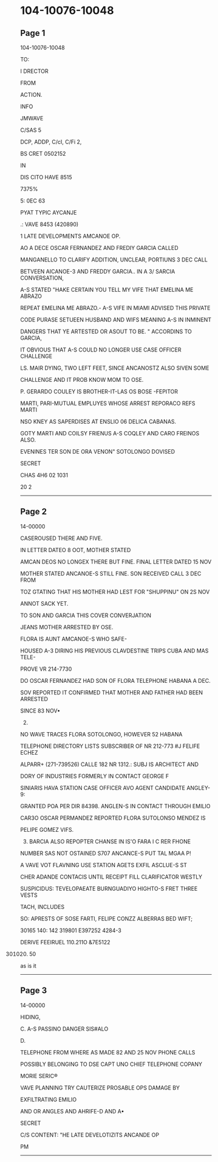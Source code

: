 # 104-10076-10048

## Page 1

104-10076-10048

TO:

I DRECTOR

FROM

ACTION.

INFO

JMWAVE

C/SAS 5

DCP, ADDP, C/cI, C/Fi 2,

BS CRET 0502152

IN

DIS CITO HAVE 8515

7375%

5: 0EC 63

PYAT TYPIC AYCANJE

.: VAVE 8453 (420890)

1 LATE DEVELOPMENTS AMCANOE OP.

AO A DECE OSCAR FERNANDEZ AND FREDIY GARCIA CALLED

MANGANELLO TO CLARIFY ADDITION, UNCLEAR, PORTIUNS 3 DEC CALL

BETVEEN AICANOE-3 AND FREDDY GARCIA.. IN A 3/ SARCIA CONVERSATION,

A-S STATED "HAKE CERTAIN YOU TELL MY VIFE THAT EMELINA ME ABRAZO

REPEAT EMELINA ME ABRAZO.- A-S VIFE IN MIAMI ADVISED THIS PRIVATE

CODE PURASE SETUEEN HUSBAND AND WIFS MEANING A-S IN INMINENT

DANGERS THAT YE ARTESTED OR ASOUT TO BE. " ACCORDINS TO GARCIA,

IT OBVIOUS THAT A-S COULD NO LONGER USE CASE OFFICER CHALLENGE

LS. MAIR DYING, TWO LEFT FEET, SINCE ANCANOSTZ ALSO SIVEN SOME

CHALLENGE AND IT PROB KNOW MOM TO OSE.

P. GERARDO COULEY IS BROTHER-IT-LAS OS BOSE -FEPITOR

MARTI, PARI-MUTUAL EMPLUYES WHOSE ARREST REPORACO REFS MARTI

NSO KNEY AS SAPERDISES AT ENSLIO 06 DELICA CABANAS.

GOTY MARTI AND COILSY FRIENUS A-S COQLEY AND CARO FREINOS ALSO.

EVENINES TER SON DE ORA VENON" SOTOLONGO DOVISED

SECRET

CHAS 4H6 02 1031

20 2

---

## Page 2

14-00000

CASEROUSED THERE AND FIVE.

IN LETTER DATEO 8 OOT, MOTHER STATED

AMCAN DEOS NO LONGEX THERE BUT FINE. FINAL LETTER DATED 15 NOV

MOTHER STATED ANCANOE-S STILL FINE. SON RECEIVED CALL 3 DEC FROM

TOZ GTATING THAT HIS MOTHER HAD LEST FOR "SHUPPINU" ON 2S NOV

ANNOT SACK YET.

TO SON AND GARCIA THIS COVER CONVERJATION

JEANS MOTHER ARRESTED BY OSE.

FLORA IS AUNT AMCANOE-S WHO SAFE-

HOUSED A-3 DIRING HIS PREVIOUS CLAVDESTINE TRIPS CUBA AND MAS TELE-

PROVE VR 214-7730

DO OSCAR FERNANDEZ HAD SON OF FLORA TELEPHONE HABANA A DEC.

SOV REPORTED IT CONFIRMED THAT MOTHER AND FATHER HAD BEEN ARRESTED

SINCE 83 NOV•

2.

NO WAVE TRACES FLORA SOTOLONGO, HOWEVER 52 HABANA

TELEPHONE DIRECTORY LISTS SUBSCRIBER OF NR 212-773 #J FELIFE ECHEZ

ALPARR+ (271-739526) CALLE 182 NR 1312.: SUBJ IS ARCHITECT AND

DORY OF INDUSTRIES FORMERLY IN CONTACT GEORGE F

SINIARIS HAVA STATION CASE OFFICER AVO AGENT CANDIDATE ANGLEY-9:

GRANTED POA PER DIR 84398. ANGLEN-S IN CONTACT THROUGH EMILIO

CAR3O OSCAR PERMANDEZ REPORTED FLORA SUTOLONSO MENDEZ IS

PELIPE GOMEZ VIFS.

3. BARCIA ALSO REPOPTER CHANSE IN IS'O FARA I C RER FHONE

NUMBER SAS NOT OSTAINED S707 ANCANCE-S PUT TAL MGAA P!

A VAVE VOT FLAVNING USE STATION AGETS EXFIL ASCLUE-S ST

CHER ADANDE CONTACIS UNTIL RECEIPT FILL CLARIFICATOR WESTLY

SUSPICIDUS: TEVELOPAEATE BURNGUADIYO HIGHTO-S FRET THREE VESTS

TACH, INCLUDES

SO: APRESTS OF SOSE FARTI, FELIPE CONZZ ALBERRAS BED WIFT;

30165 140: 142 319801 E397252 4284-3

DERIVE FEEIRUEL 110.211O &7E5122

301020. 50

as is it

---

## Page 3

14-00000

HIDING,

C. A-S PASSINO DANGER SIS#ALO

D.

TELEPHONE FROM WHERE AS MADE 82 AND 25 NOV PHONE CALLS

POSSIBLY BELONGING TO DSE CAPT UNO CHIEF TELEPHONE COPANY

MORIE SERIC®

VAVE PLANNING TRY CAUTERIZE PROSABLE OPS DAMAGE BY

EXFILTRATING EMILIO

AND OR ANGLES AND AHRIFE-D AND A•

SECRET

C/S CONTENT: "HE LATE DEVELOTIZITS ANCANDE OP

PM

---

